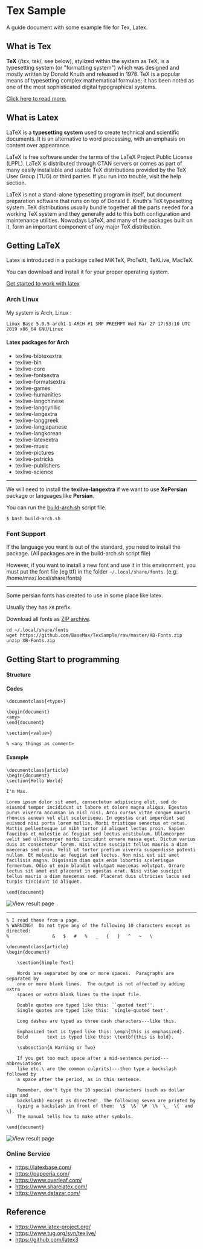 # Tex Sample

A guide document with some example file for Tex, Latex.

## What is Tex

**TeX** (/tɛx, tɛk/, see below), stylized within the system as TeX, is a typesetting system (or "formatting system") which was designed and mostly written by Donald Knuth and released in 1978.
TeX is a popular means of typesetting complex mathematical formulae; it has been noted as one of the most sophisticated digital typographical systems. 

[Click here to read more.](https://en.wikipedia.org/wiki/TeX)


## What is Latex

LaTeX is a **typesetting system** used to create technical and scientific documents. It is an alternative to word processing, with an emphasis on content over appearance.

LaTeX is free software under the terms of the LaTeX Project Public License (LPPL). LaTeX is distributed through CTAN servers or comes as part of many easily installable and usable TeX distributions provided by the TeX User Group (TUG) or third parties. If you run into trouble, visit the help section.

LaTeX is not a stand-alone typesetting program in itself, but document preparation software that runs on top of Donald E. Knuth's TeX typesetting system. TeX distributions usually bundle together all the parts needed for a working TeX system and they generally add to this both configuration and maintenance utilities. Nowadays LaTeX, and many of the packages built on it, form an important component of any major TeX distribution.

## Getting LaTeX

Latex is introduced in a package called MiKTeX, ProTeXt, TeXLive, MacTeX.

You can download and install it for your proper operating system.

[Get started to work with latex](https://www.latex-project.org/get/)

### Arch Linux

My system is Arch, Linux :
```
Linux Base 5.0.5-arch1-1-ARCH #1 SMP PREEMPT Wed Mar 27 17:53:10 UTC 2019 x86_64 GNU/Linux
```

#### Latex packages for Arch

- texlive-bibtexextra
- texlive-bin
- texlive-core
- texlive-fontsextra
- texlive-formatsextra
- texlive-games
- texlive-humanities
- texlive-langchinese
- texlive-langcyrillic
- texlive-langextra
- texlive-langgreek
- texlive-langjapanese
- texlive-langkorean
- texlive-latexextra
- texlive-music
- texlive-pictures
- texlive-pstricks
- texlive-publishers
- texlive-science

-----------

We will need to install the **texlive-langextra** if we want to use **XePersian** package or languages like **Persian**.

You can run the [build-arch.sh](https://github.com/BaseMax/TexSample/blob/master/build-arch.sh) script file.
```
$ bash build-arch.sh
```

### Font Support

If the language you want is out of the standard, you need to install the package. (All packages are in the build-arch.sh script file)

However, if you want to install a new font and use it in this environment, you must put the font file (eg ttf) in the folder `~/.local/share/fonts`. (e.g: /home/max/.local/share/fonts)

----------

Some persian fonts has created to use in some place like latex.

Usually they has `XB` prefix.

Download all fonts as [ZIP archive](https://github.com/BaseMax/TexSample/raw/master/XB-Fonts.zip).

```
cd ~/.local/share/fonts
wget https://github.com/BaseMax/TexSample/raw/master/XB-Fonts.zip
unzip XB-Fonts.zip
```

## Getting Start to programming

#### Structure

#### Codes

```
\documentclass{<type>}
```

```
\begin{document}
<any>
\end{document}
```

```
\section{<value>} 
```

```
% <any things as comment> 
```

#### Example

```
\documentclass{article}
\begin{document}
\section{Hello World} 

I'm Max.

Lorem ipsum dolor sit amet, consectetur adipiscing elit, sed do eiusmod tempor incididunt ut labore et dolore magna aliqua. Egestas purus viverra accumsan in nisl nisi. Arcu cursus vitae congue mauris rhoncus aenean vel elit scelerisque. In egestas erat imperdiet sed euismod nisi porta lorem mollis. Morbi tristique senectus et netus. Mattis pellentesque id nibh tortor id aliquet lectus proin. Sapien faucibus et molestie ac feugiat sed lectus vestibulum. Ullamcorper velit sed ullamcorper morbi tincidunt ornare massa eget. Dictum varius duis at consectetur lorem. Nisi vitae suscipit tellus mauris a diam maecenas sed enim. Velit ut tortor pretium viverra suspendisse potenti nullam. Et molestie ac feugiat sed lectus. Non nisi est sit amet facilisis magna. Dignissim diam quis enim lobortis scelerisque fermentum. Odio ut enim blandit volutpat maecenas volutpat. Ornare lectus sit amet est placerat in egestas erat. Nisi vitae suscipit tellus mauris a diam maecenas sed. Placerat duis ultricies lacus sed turpis tincidunt id aliquet.

\end{document} 
```

![View result page](https://raw.githubusercontent.com/BaseMax/TexSample/master/test0.png)

-------------

```
% I read these from a page.
% WARNING!  Do not type any of the following 10 characters except as directed:
%                &   $   #   %   _   {   }   ^   ~   \   

\documentclass{article}
\begin{document}
	
	\section{Simple Text}
	
	Words are separated by one or more spaces.  Paragraphs are separated by
	one or more blank lines.  The output is not affected by adding extra
	spaces or extra blank lines to the input file.
	
	Double quotes are typed like this: ``quoted text''.
	Single quotes are typed like this: `single-quoted text'.
	
	Long dashes are typed as three dash characters---like this.
	
	Emphasized text is typed like this: \emph{this is emphasized}.
	Bold       text is typed like this: \textbf{this is bold}.
	
	\subsection{A Warning or Two} 
	
	If you get too much space after a mid-sentence period---abbreviations
	like etc.\ are the common culprits)---then type a backslash followed by
	a space after the period, as in this sentence.
	
	Remember, don't type the 10 special characters (such as dollar sign and
	backslash) except as directed!  The following seven are printed by
	typing a backslash in front of them:  \$  \&  \#  \%  \_  \{  and  \}.  
	The manual tells how to make other symbols.
	
\end{document}
```
![View result page](https://raw.githubusercontent.com/BaseMax/TexSample/master/test1.png)

### Online Service

- https://latexbase.com/
- https://papeeria.com/
- https://www.overleaf.com/
- https://www.sharelatex.com/
- https://www.datazar.com/

## Reference

- https://www.latex-project.org/
- https://www.tug.org/svn/texlive/
- https://github.com/latex3
